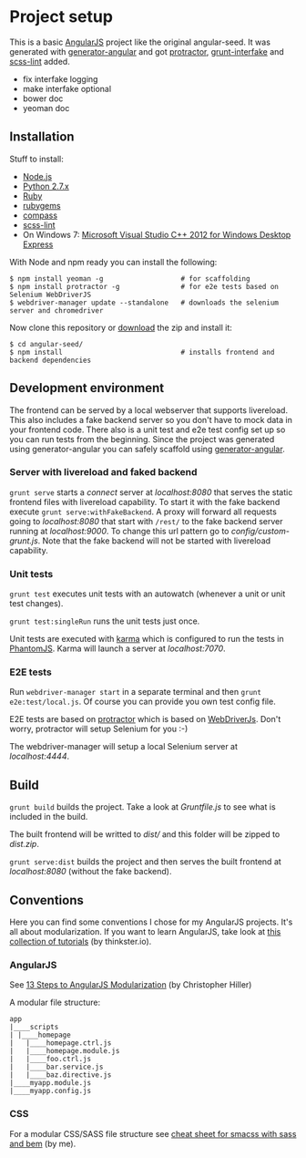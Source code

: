 # Project setup

This is a basic [AngularJS](http://angularjs.org) project like the original angular-seed. It was generated with [generator-angular](https://github.com/yeoman/generator-angular) and got [protractor](https://github.com/angular/protractor), [grunt-interfake](https://github.com/Horsed/grunt-interfake) and [scss-lint](https://github.com/causes/scss-lint) added.

* fix interfake logging
* make interfake optional
* bower doc
* yeoman doc

## Installation

Stuff to install:

* [Node.js](http://nodejs.org)
* [Python 2.7.x](https://www.python.org/downloads/)
* [Ruby](https://www.ruby-lang.org/en/downloads/)
* [rubygems](https://rubygems.org/)
* [compass](https://rubygems.org/gems/compass)
* [scss-lint](https://rubygems.org/gems/scss-lint)
* On Windows 7: [Microsoft Visual Studio C++ 2012 for Windows Desktop Express](http://go.microsoft.com/?linkid=9816758)

With Node and npm ready you can install the following:

    $ npm install yeoman -g                   # for scaffolding
    $ npm install protractor -g               # for e2e tests based on Selenium WebDriverJS
    $ webdriver-manager update --standalone   # downloads the selenium server and chromedriver

Now clone this repository or [download](https://github.com/Horsed/angular-seed/archive/master.zip) the zip and install it:

    $ cd angular-seed/
    $ npm install                             # installs frontend and backend dependencies

## Development environment

The frontend can be served by a local webserver that supports livereload. This also includes a fake backend server so you don't have to mock data in your frontend code. There also is a unit test and e2e test config set up so you can run tests from the beginning. Since the project was generated using generator-angular you can safely scaffold using [generator-angular](https://github.com/yeoman/generator-angular#generators).

### Server with livereload and faked backend

```grunt serve``` starts a _connect_ server at _localhost:8080_ that serves the static frontend files with livereload capability. To start it with the fake backend execute ```grunt serve:withFakeBackend```. A proxy will forward all requests going to _localhost:8080_ that start with ```/rest/``` to the fake backend server running at _localhost:9000_. To change this url pattern go to _config/custom-grunt.js_. Note that the fake backend will not be started with livereload capability.

### Unit tests

```grunt test``` executes unit tests with an autowatch (whenever a unit or unit test changes).

```grunt test:singleRun``` runs the unit tests just once.

Unit tests are executed with [karma](https://github.com/karma-runner/karma) which is configured to run the tests in [PhantomJS](http://phantomjs.org/). Karma will launch a server at _localhost:7070_.

### E2E tests

Run ```webdriver-manager start``` in a separate terminal and then ```grunt e2e:test/local.js```. Of course you can provide you own test config file.

E2E tests are based on [protractor](https://github.com/angular/protractor) which is based on [WebDriverJs](https://code.google.com/p/selenium/wiki/WebDriverJs). Don't worry, protractor will setup Selenium for you :-)

The webdriver-manager will setup a local Selenium server at _localhost:4444_.

## Build

```grunt build``` builds the project. Take a look at _Gruntfile.js_ to see what is included in the build.

The built frontend will be writted to _dist/_ and this folder will be zipped to _dist.zip_.

```grunt serve:dist``` builds the project and then serves the built frontend at _localhost:8080_ (without the fake backend).

## Conventions

Here you can find some conventions I chose for my AngularJS projects. It's all about modularization. If you want to learn AngularJS, take look at [this collection of tutorials](http://www.thinkster.io/angularjs/GtaQ0oMGIl/a-better-way-to-learn-angularjs) (by thinkster.io).

### AngularJS

See [13 Steps to AngularJS Modularization](http://blog.safaribooksonline.com/2014/03/27/13-step-guide-angularjs-modularization/) (by Christopher Hiller)

A modular file structure:

    app
    |____scripts
    | |____homepage
    |   |____homepage.ctrl.js
    |   |____homepage.module.js
    |   |____foo.ctrl.js
    |   |____bar.service.js
    |   |____baz.directive.js
    |____myapp.module.js
    |____myapp.config.js

### CSS

For a modular CSS/SASS file structure see [cheat sheet for smacss with sass and bem](http://horsed.github.io/smacss-with-sass-and-bem-cheat-sheet/) (by me).
